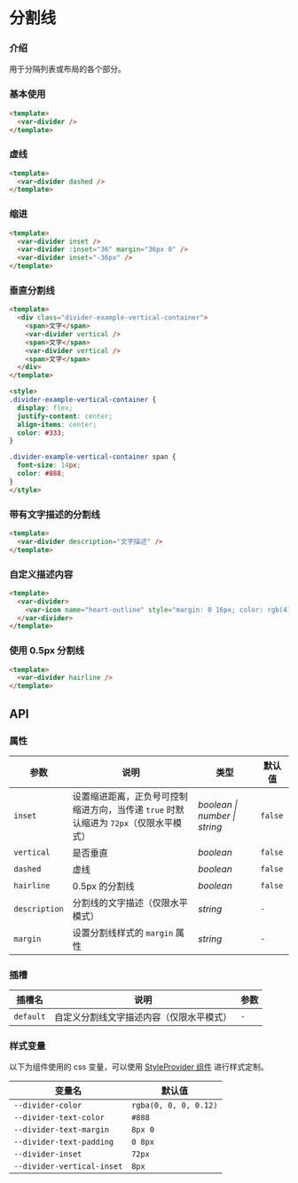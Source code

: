 # 分割线

### 介绍

用于分隔列表或布局的各个部分。

### 基本使用
```html
<template>
  <var-divider />
</template>
```

### 虚线
```html
<template>
  <var-divider dashed />
</template>
```

### 缩进
```html
<template>
  <var-divider inset />
  <var-divider :inset="36" margin="36px 0" />
  <var-divider inset="-36px" />
</template>
```

### 垂直分割线
```html
<template>
  <div class="divider-example-vertical-container">
    <span>文字</span>
    <var-divider vertical />
    <span>文字</span>
    <var-divider vertical />
    <span>文字</span>
  </div>
</template>

<style>
.divider-example-vertical-container {
  display: flex;
  justify-content: center;
  align-items: center;
  color: #333;
}

.divider-example-vertical-container span {
  font-size: 14px;
  color: #888;
}
</style>
```

### 带有文字描述的分割线
```html
<template>
  <var-divider description="文字描述" />
</template>
```

### 自定义描述内容
```html
<template>
  <var-divider>
    <var-icon name="heart-outline" style="margin: 0 16px; color: rgb(41, 121, 255);" />
  </var-divider>
</template>
```

### 使用 0.5px 分割线
```html
<template>
  <var-divider hairline />
</template>
```

## API

### 属性
| 参数 | 说明 | 类型 | 默认值 |
| --- | --- | --- | --- |
| `inset` | 设置缩进距离，正负号可控制缩进方向，当传递 `true` 时默认缩进为 `72px`（仅限水平模式） | _boolean \| number \| string_ | `false` |
| `vertical` | 是否垂直 | _boolean_ | `false` |
| `dashed` | 虚线 | _boolean_ | `false` |
| `hairline` | 0.5px 的分割线 | _boolean_ | `false` |
| `description` | 分割线的文字描述（仅限水平模式）| _string_ | `-` |
| `margin` | 设置分割线样式的 `margin` 属性 | _string_ | `-` |

### 插槽
| 插槽名 | 说明 | 参数 |
| --- | --- | --- |
| `default` | 自定义分割线文字描述内容（仅限水平模式） | `-` |

### 样式变量
以下为组件使用的 css 变量，可以使用 [StyleProvider 组件](#/zh-CN/style-provider) 进行样式定制。

| 变量名 | 默认值 |
| --- | --- |
| `--divider-color` | `rgba(0, 0, 0, 0.12)` |
| `--divider-text-color` | `#888`|
| `--divider-text-margin` | `8px 0`|
| `--divider-text-padding` | `0 8px`|
| `--divider-inset` |  `72px`|
| `--divider-vertical-inset` | `8px`|
